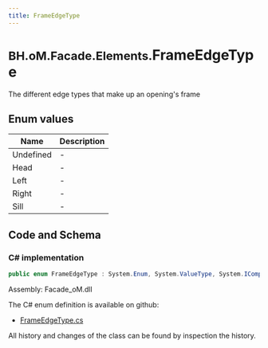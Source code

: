 ```yaml
---
title: FrameEdgeType
---
```


# <small>BH.oM.Facade.Elements.</small>**FrameEdgeType**

The different edge types that make up an opening's frame

## Enum values

| Name            | Description                                                    |
|-----------------|----------------------------------------------------------------|
| Undefined |  -  |
| Head |  -  |
| Left |  -  |
| Right |  -  |
| Sill |  -  |


## Code and Schema

### C# implementation

``` C# title="C#"
public enum FrameEdgeType : System.Enum, System.ValueType, System.IComparable, System.ISpanFormattable, System.IFormattable, System.IConvertible
```

Assembly: Facade_oM.dll

The C# enum definition is available on github:

- [FrameEdgeType.cs](https://github.com/BHoM/BHoM/blob/develop/Facade_oM/Elements\Enums\FrameEdgeType.cs)

All history and changes of the class can be found by inspection the history.
